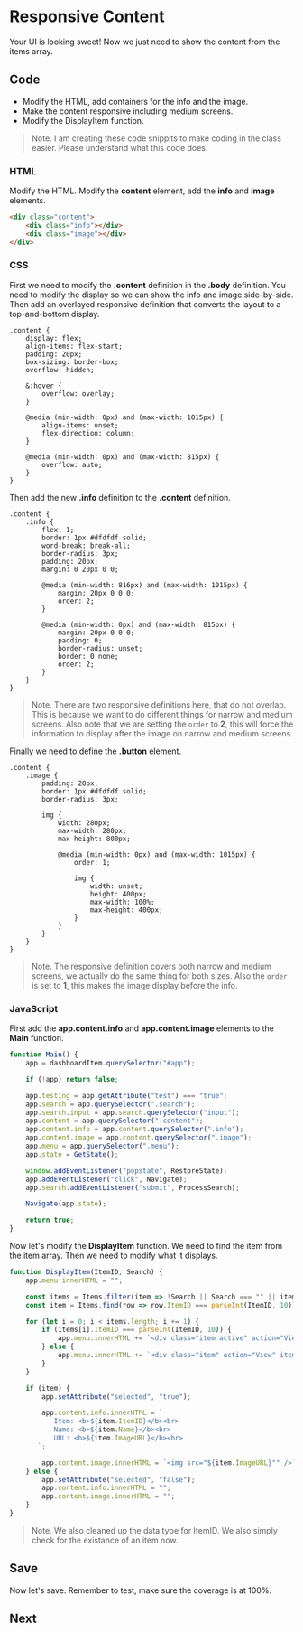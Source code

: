 # Responsive Content
Your UI is looking sweet! Now we just need to show the content from the items array.

## Code
* Modify the HTML, add containers for the info and the image.
* Make the content responsive including medium screens.
* Modify the DisplayItem function.

> Note. I am creating these code snippits to make coding in the class easier. Please understand what this code does.

### HTML
Modify the HTML. Modify the **content** element, add the **info** and **image** elements.

```html
<div class="content">
    <div class="info"></div>
    <div class="image"></div>
</div>
```

### CSS
First we need to modify the **.content** definition in the **.body** definition. You need to modify the display so we can show the info and image side-by-side. Then add an overlayed responsive definition that converts the layout to a top-and-bottom display.

```less
.content {
    display: flex;
    align-items: flex-start;
    padding: 20px;
    box-sizing: border-box;
    overflow: hidden;

    &:hover {
        overflow: overlay;
    }

    @media (min-width: 0px) and (max-width: 1015px) {
        align-items: unset;
        flex-direction: column;
    }

    @media (min-width: 0px) and (max-width: 815px) {
        overflow: auto;
    }
}
```

Then add the new **.info** definition to the **.content** definition.

```less
.content {
    .info {
        flex: 1;
        border: 1px #dfdfdf solid;
        word-break: break-all;
        border-radius: 3px;
        padding: 20px;
        margin: 0 20px 0 0;

        @media (min-width: 816px) and (max-width: 1015px) {
            margin: 20px 0 0 0;
            order: 2;
        }

        @media (min-width: 0px) and (max-width: 815px) {
            margin: 20px 0 0 0;
            padding: 0;
            border-radius: unset;
            border: 0 none;
            order: 2;
        }
    }
}
```

> Note. There are two responsive definitions here, that do not overlap. This is because we want to do different things for narrow and medium screens. Also note that we are setting the `order` to **2**, this will force the information to display after the image on narrow and medium screens.

Finally we need to define the **.button** element.

```less
.content {
    .image {
        padding: 20px;
        border: 1px #dfdfdf solid;
        border-radius: 3px;

        img {
            width: 280px;
            max-width: 280px;
            max-height: 800px;

            @media (min-width: 0px) and (max-width: 1015px) {
                order: 1;

                img {
                    width: unset;
                    height: 400px;
                    max-width: 100%;
                    max-height: 400px;
                }
            }
        }
    }
}
```

> Note. The responsive definition covers both narrow and medium screens, we actually do the same thing for both sizes. Also the `order` is set to **1**, this makes the image display before the info.

### JavaScript
First add the **app.content.info** and **app.content.image** elements to the **Main** function.

```js
function Main() {
    app = dashboardItem.querySelector("#app");

    if (!app) return false;

    app.testing = app.getAttribute("test") === "true";
    app.search = app.querySelector(".search");
    app.search.input = app.search.querySelector("input");
    app.content = app.querySelector(".content");
    app.content.info = app.content.querySelector(".info");
    app.content.image = app.content.querySelector(".image");
    app.menu = app.querySelector(".menu");
    app.state = GetState();

    window.addEventListener("popstate", RestoreState);
    app.addEventListener("click", Navigate);
    app.search.addEventListener("submit", ProcessSearch);

    Navigate(app.state);

    return true;
}
```

Now let's modify the **DisplayItem** function. We need to find the item from the item array. Then we need to modify what it displays.

```js
function DisplayItem(ItemID, Search) {
    app.menu.innerHTML = "";

    const items = Items.filter(item => !Search || Search === "" || item.Name.toLowerCase().indexOf(Search.toLowerCase()) >= 0);
    const item = Items.find(row => row.ItemID === parseInt(ItemID, 10));

    for (let i = 0; i < items.length; i += 1) {
        if (items[i].ItemID === parseInt(ItemID, 10)) {
            app.menu.innerHTML += `<div class="item active" action="View" itemid="${items[i].ItemID}">${items[i].Name}</div>`;
        } else {
            app.menu.innerHTML += `<div class="item" action="View" itemid="${items[i].ItemID}">${items[i].Name}</div>`;
        }
    }

    if (item) {
        app.setAttribute("selected", "true");

        app.content.info.innerHTML = `
           Item: <b>${item.ItemID}</b><br>
           Name: <b>${item.Name}</b><br>
           URL: <b>${item.ImageURL}</b><br>
       `;

        app.content.image.innerHTML = `<img src="${item.ImageURL}"" />`;
    } else {
        app.setAttribute("selected", "false");
        app.content.info.innerHTML = "";
        app.content.image.innerHTML = "";
    }
}
```

> Note. We also cleaned up the data type for ItemID. We also simply check for the existance of an item now.

## Save
Now let's save. Remember to test, make sure the coverage is at 100%.

## Next
